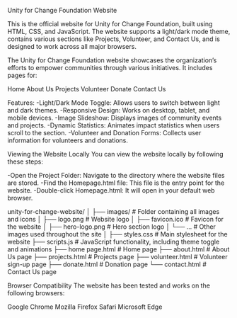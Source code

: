 Unity for Change Foundation Website

This is the official website for Unity for Change Foundation, built using HTML, CSS, and JavaScript. The website supports a light/dark mode theme, contains various sections like Projects, Volunteer, and Contact Us, and is designed to work across all major browsers.

The Unity for Change Foundation website showcases the organization’s efforts to empower communities through various initiatives. It includes pages for:

Home
About Us
Projects
Volunteer
Donate
Contact Us

Features:
-Light/Dark Mode Toggle: Allows users to switch between light and dark themes.
-Responsive Design: Works on desktop, tablet, and mobile devices.
-Image Slideshow: Displays images of community events and projects.
-Dynamic Statistics: Animates impact statistics when users scroll to the section.
-Volunteer and Donation Forms: Collects user information for volunteers and donations.

Viewing the Website Locally
You can view the website locally by following these steps:

-Open the Project Folder: Navigate to the directory where the website files are stored.
-Find the Homepage.html file: This file is the entry point for the website.
-Double-click Homepage.html: It will open in your default web browser.


unity-for-change-website/
│
├── images/             # Folder containing all images and icons
│   ├── logo.png        # Website logo
│   ├── favicon.ico     # Favicon for the website
│   ├── hero-logo.png   # Hero section logo
│   └── ...             # Other images used throughout the site
│
├── styles.css          # Main stylesheet for the website
├── scripts.js          # JavaScript functionality, including theme toggle and animations
├── home page.html          # Home page
├── about.html          # About Us page
├── projects.html       # Projects page
├── volunteer.html      # Volunteer sign-up page
├── donate.html         # Donation page
└── contact.html        # Contact Us page

Browser Compatibility
The website has been tested and works on the following browsers:

Google Chrome
Mozilla Firefox
Safari
Microsoft Edge
